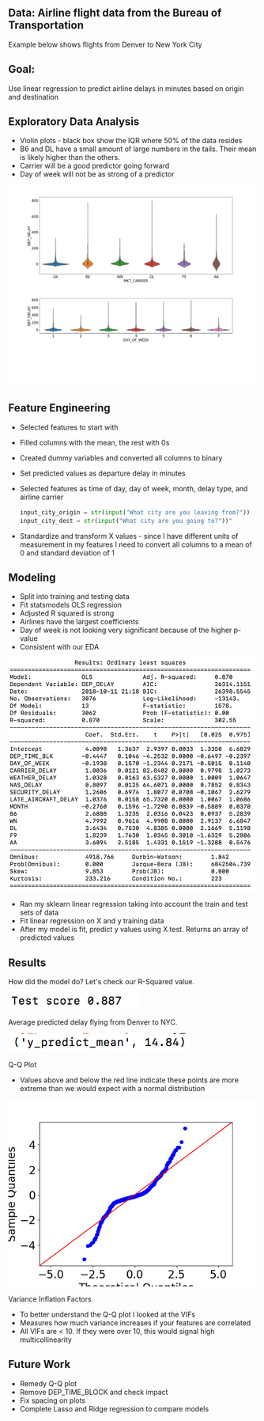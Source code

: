 <h2>Data: Airline flight data from the Bureau of Transportation</h2>

Example below shows flights from Denver to New York City

<h2> Goal:</h2>

Use linear regression to predict airline delays in minutes based on origin and destination</h2>
  
<h2>Exploratory Data Analysis</h2>
  
* Violin plots - black box show the IQR where 50% of the data resides
* B6 and DL have a small amount of large numbers in the tails. Their mean is likely higher than the others.
* Carrier will be a good predictor going forward
* Day of week will not be as strong of a predictor

<img src='images/carrier_violinDtNY.png'>
  
<img src = 'images/day_of_week_violinDtNY.png'>
  
<h2>Feature Engineering</h2>
  
* Selected features to start with
* Filled columns with the mean, the rest with 0s
* Created dummy variables and converted all columns to binary
* Set predicted values as departure delay in minutes
* Selected features as time of day, day of week, month, delay type, and airline carrier

  ```python
  input_city_origin = str(input("What city are you leaving from?"))
  input_city_dest = str(input("What city are you going to?"))"
  ```

* Standardize and transform X values - since I have different units of measurement in my features I need to convert all columns to a mean of 0 and standard deviation of 1


<h2>Modeling</h2>
  
* Split into training and testing data
* Fit statsmodels OLS regression
* Adjusted R squared is strong
* Airlines have the largest coefficients
* Day of week is not looking very significant because of the higher p-value
* Consistent with our EDA

<img src = 'images/ols_summaryDtNY.png'>

* Ran my sklearn linear regression taking into account the train and test sets of data
* Fit linear regression on X and y training data
* After my model is fit, predict y values using X test. Returns an array of predicted values


<h2>Results</h2>

How did the model do? Let's check our R-Squared value.

<img src = 'images/test_scoreDtNY2.png'>

Average predicted delay flying from Denver to NYC.

<img src = 'images/predicted_meanDtNY2.png'>


Q-Q Plot

* Values above and below the red line indicate these points are more extreme than we would expect with a normal distribution


<img src = 'images/qq_pltDtNY.png'>


Variance Inflation Factors

* To better understand the Q-Q plot I looked at the VIFs
* Measures how much variance increases if your features are correlated
* All VIFs are < 10. If they were over 10, this would signal high multicollinearity


<h2>Future Work</h2>
  
* Remedy Q-Q plot
* Remove DEP_TIME_BLOCK and check impact
* Fix spacing on plots
* Complete Lasso and Ridge regression to compare models
